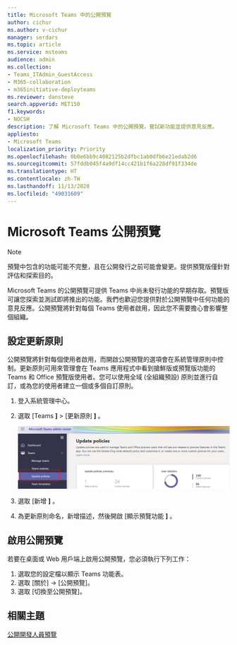 ```yaml
---
title: Microsoft Teams 中的公開預覽
author: cichur
ms.author: v-cichur
manager: serdars
ms.topic: article
ms.service: msteams
audience: admin
ms.collection:
- Teams_ITAdmin_GuestAccess
- M365-collaboration
- m365initiative-deployteams
ms.reviewer: dansteve
search.appverid: MET150
f1.keywords:
- NOCSH
description: 了解 Microsoft Teams 中的公開預覽。嘗試新功能並提供意見反應。
appliesto:
- Microsoft Teams
localization_priority: Priority
ms.openlocfilehash: 0b0e6bb9c4082125b2dfbc1ab0dfb6e21edab2d6
ms.sourcegitcommit: 57fddb045f4a9df14cc421b1f6a228df91f334de
ms.translationtype: HT
ms.contentlocale: zh-TW
ms.lasthandoff: 11/13/2020
ms.locfileid: "49031609"
---
```

# <a name="microsoft-teams-public-preview"></a>Microsoft Teams 公開預覽

> [!NOTE]
> 預覽中包含的功能可能不完整，且在公開發行之前可能會變更。提供預覽版僅針對評估和探索目的。

Microsoft Teams 的公開預覽可提供 Teams 中尚未發行功能的早期存取。預覽版可讓您探索並測試即將推出的功能。我們也歡迎您提供對於公開預覽中任何功能的意見反應。公開預覽將針對每個 Teams 使用者啟用，因此您不需要擔心會影響整個組織。

## <a name="set-the-update-policy"></a>設定更新原則

 公開預覽將針對每個使用者啟用，而開啟公開預覽的選項會在系統管理原則中控制。更新原則可用來管理會在 Teams 應用程式中看到搶鮮版或預覽版功能的 Teams 和 Office 預覽版使用者。您可以使用全域 (全組織預設) 原則並進行自訂，或為您的使用者建立一個或多個自訂原則。

1. 登入系統管理中心。
2. 選取 [Teams **]** > [更新原則 **]** 。

   ![選取 [更新原則] 選項](media/updatePolicies.png)

3. 選取 [新增 **]** 。
4. 為更新原則命名，新增描述，然後開啟 [顯示預覽功能 **]** 。

## <a name="enable-public-preview"></a>啟用公開預覽

若要在桌面或 Web 用戶端上啟用公開預覽，您必須執行下列工作：

1. 選取您的設定檔以顯示 Teams 功能表。
2. 選取 [關於] → [公開預覽]。
3. 選取 [切換至公開預覽]。

## <a name="related-topics"></a>相關主題

[公開開發人員預覽](https://docs.microsoft.com/microsoftteams/platform/resources/dev-preview/developer-preview-intro)
